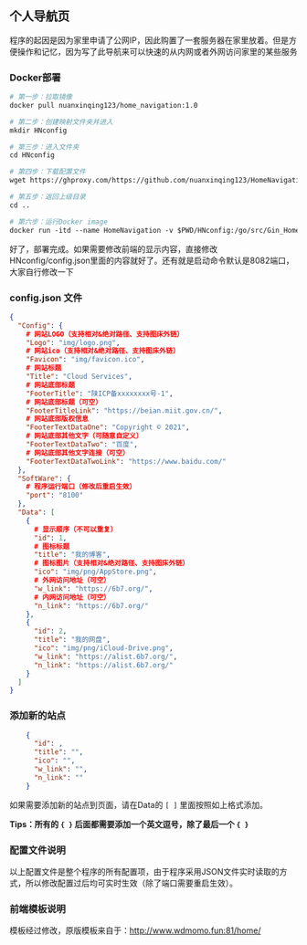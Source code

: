 ## 个人导航页
程序的起因是因为家里申请了公网IP，因此购置了一套服务器在家里放着。但是方便操作和记忆，因为写了此导航来可以快速的从内网或者外网访问家里的某些服务

### Docker部署
```dockerfile
# 第一步：拉取镜像
docker pull nuanxinqing123/home_navigation:1.0

# 第二步：创建映射文件夹并进入
mkdir HNconfig 

# 第三步：进入文件夹
cd HNconfig

# 第四步：下载配置文件
wget https://ghproxy.com/https://github.com/nuanxinqing123/HomeNavigation/blob/master/conf/config.json

# 第五步：返回上级目录
cd ..

# 第六步：运行Docker image
docker run -itd --name HomeNavigation -v $PWD/HNconfig:/go/src/Gin_HomeNavigation/conf -p 8082:8100 nuanxinqing123/home_navigation:1.0
```
好了，部署完成。如果需要修改前端的显示内容，直接修改 HNconfig/config.json里面的内容就好了。还有就是启动命令默认是8082端口，大家自行修改一下

### config.json 文件
```json
{
  "Config": {
    # 网站LOGO（支持相对&绝对路径、支持图床外链）
    "Logo": "img/logo.png",
    # 网站ico（支持相对&绝对路径、支持图床外链）
    "Favicon": "img/favicon.ico",
    # 网站标题
    "Title": "Cloud Services",
    # 网站底部标题
    "FooterTitle": "陕ICP备xxxxxxxx号-1",
    # 网站底部标题（可空）
    "FooterTitleLink": "https://beian.miit.gov.cn/",
    # 网站底部版权信息
    "FooterTextDataOne": "Copyright © 2021",
    # 网站底部其他文字（可随意自定义）
    "FooterTextDataTwo": "百度",
    # 网站底部其他文字连接（可空）
    "FooterTextDataTwoLink": "https://www.baidu.com/"
  },
  "SoftWare": {
    # 程序运行端口（修改后重启生效）      
    "port": "8100"
  },
  "Data": [
    {
      # 显示顺序（不可以重复）   
      "id": 1,
      # 图标标题
      "title": "我的博客",
      # 图标图片（支持相对&绝对路径、支持图床外链）
      "ico": "img/png/AppStore.png",
      # 外网访问地址（可空）
      "w_link": "https://6b7.org/",
      # 内网访问地址（可空）  
      "n_link": "https://6b7.org/"
    },
    {
      "id": 2,
      "title": "我的网盘",
      "ico": "img/png/iCloud-Drive.png",
      "w_link": "https://alist.6b7.org/",
      "n_link": "https://alist.6b7.org/"
    }
  ]
}
```

### 添加新的站点
```json
    {
      "id": ,
      "title": "",
      "ico": "",
      "w_link": "",
      "n_link": ""
    }
```
如果需要添加新的站点到页面，请在Data的 `[ ]` 里面按照如上格式添加。

**Tips：所有的 `{ }` 后面都需要添加一个英文逗号，除了最后一个 `{ }`**

### 配置文件说明
以上配置文件是整个程序的所有配置项，由于程序采用JSON文件实时读取的方式，所以修改配置过后均可实时生效（除了端口需要重启生效）。


### 前端模板说明
模板经过修改，原版模板来自于：http://www.wdmomo.fun:81/home/